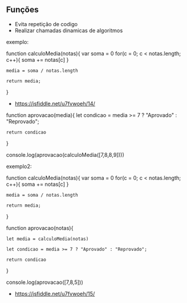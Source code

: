 ## Funções
- Evita repetição de codigo
- Realizar chamadas dinamicas de algoritmos

exemplo:

function calculoMedia(notas){
    var soma = 0
    for(c = 0; c < notas.length; c++){
        soma += notas[c]
    }

    media = soma / notas.length

    return media;
}

- https://jsfiddle.net/u7fvwoeh/14/

function aprovacao(media){
    let condicao = media >= 7 ? "Aprovado" : "Reprovado";

    return condicao
}

console.log(aprovacao(calculoMedia([7,8,8,9])))

exemplo2: 

function calculoMedia(notas){
    var soma = 0
    for(c = 0; c < notas.length; c++){
        soma += notas[c]
    }

    media = soma / notas.length

    return media;
}


function aprovacao(notas){

    let media = calculoMedia(notas)

    let condicao = media >= 7 ? "Aprovado" : "Reprovado";

    return condicao
}

console.log(aprovacao([7,8,5]))

- https://jsfiddle.net/u7fvwoeh/15/

